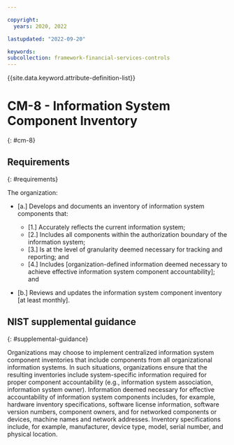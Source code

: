 ```yaml
---

copyright:
  years: 2020, 2022

lastupdated: "2022-09-20"

keywords: 
subcollection: framework-financial-services-controls
---
```


{{site.data.keyword.attribute-definition-list}}

# CM-8 - Information System Component Inventory
{: #cm-8}

## Requirements
{: #requirements}

The organization:

- \[a.\] Develops and documents an inventory of information system components that:

  - \[1.\] Accurately reflects the current information system;
  - \[2.\] Includes all components within the authorization boundary of the information system;
  - \[3.\] Is at the level of granularity deemed necessary for tracking and reporting; and
  - \[4.\] Includes [organization-defined information deemed necessary to achieve effective information system component accountability]; and

- \[b.\] Reviews and updates the information system component inventory [at least monthly].

## NIST supplemental guidance
{: #supplemental-guidance}

Organizations may choose to implement centralized information system component inventories that include components from all organizational information systems. In such situations, organizations ensure that the resulting inventories include system-specific information required for proper component accountability (e.g., information system association, information system owner). Information deemed necessary for effective accountability of information system components includes, for example, hardware inventory specifications, software license information, software version numbers, component owners, and for networked components or devices, machine names and network addresses. Inventory specifications include, for example, manufacturer, device type, model, serial number, and physical location.

